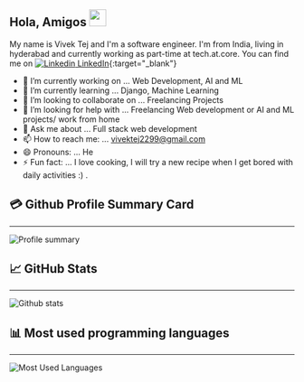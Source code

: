 ## Hola, Amigos <img src="https://raw.githubusercontent.com/MartinHeinz/MartinHeinz/master/wave.gif" width="30px">

<!--
**VivekTej99/VivekTej99** is a ✨ _special_ ✨ repository because its `README.md` (this file) appears on your GitHub profile.

Here are some ideas to get you started:

- 🔭 I’m currently working on ... Web Development, AI and ML
- 🌱 I’m currently learning ...  Django, Machine Learning
- 👯 I’m looking to collaborate on ... Freelancing Projects
- 🤔 I’m looking for help with ... Freelancing Web development or AI and ML projects/ work from home
- 💬 Ask me about ... Full stack web development
- 📫 How to reach me: ... vivektej2299@gmail.com
- 😄 Pronouns: ... He
- ⚡ Fun fact: ... I love cooking, I will try a new recipe when I get bored with daily activities :) .
-->

My name is Vivek Tej and I'm a software engineer. I'm from India, living in hyderabad and currently working as part-time at tech.at.core. You can find me on [![Linkedin](https://i.stack.imgur.com/gVE0j.png) LinkedIn](https://www.linkedin.com/in/vivektej/){:target="_blank"}

- 🔭 I’m currently working on ... Web Development, AI and ML
- 🌱 I’m currently learning ...  Django, Machine Learning
- 👯 I’m looking to collaborate on ... Freelancing Projects
- 🤔 I’m looking for help with ... Freelancing Web development or AI and ML projects/ work from home
- 💬 Ask me about ... Full stack web development
- 📫 How to reach me: ... vivektej2299@gmail.com
- 😄 Pronouns: ... He
- ⚡ Fun fact: ... I love cooking, I will try a new recipe when I get bored with daily activities :) .


## 💳 Github Profile Summary Card

___

![Profile summary](https://github-profile-summary-cards.vercel.app/api/cards/profile-details?username=vivektej99&theme=vue)

## &#x1f4c8; GitHub Stats
____


![Github stats](https://github-readme-stats.vercel.app/api?username=VivekTej99&show_icons=true&theme=radical "github stats")


## 📊 Most used programming languages
____

![Most Used Languages](https://github-readme-stats.vercel.app/api/top-langs/?username=VivekTej99&hide=java,html,tex&title_color=ffffff&text_color=c9cacc&icon_color=2bbc8a&bg_color=1d1f21&langs_count=3%22 "Most used languages")


